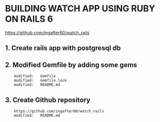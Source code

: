 # BUILDING WATCH APP USING RUBY ON RAILS 6
https://github.com/ingafter60/watch_rails

## 1. Create rails app with postgresql db

## 2. Modified Gemfile by adding some gems
        modified:   Gemfile
        modified:   Gemfile.lock
        modified:   README.md

## 3. Create Github repository
		https://github.com/ingafter60/watch_rails
        modified:   README.md












        